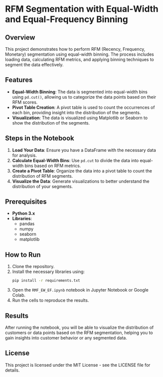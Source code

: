 # RFM Segmentation with Equal-Width and Equal-Frequency Binning

## Overview

This project demonstrates how to perform RFM (Recency, Frequency, Monetary) segmentation using equal-width binning. The process includes loading data, calculating RFM metrics, and applying binning techniques to segment the data effectively.

## Features

- **Equal-Width Binning**: The data is segmented into equal-width bins using `pd.cut()`, allowing us to categorize the data points based on their RFM scores.
- **Pivot Table Creation**: A pivot table is used to count the occurrences of each bin, providing insight into the distribution of the segments.
- **Visualization**: The data is visualized using Matplotlib or Seaborn to show the distribution of the segments.

## Steps in the Notebook

1. **Load Your Data**: Ensure you have a DataFrame with the necessary data for analysis.
2. **Calculate Equal-Width Bins**: Use `pd.cut` to divide the data into equal-width bins based on RFM metrics.
3. **Create a Pivot Table**: Organize the data into a pivot table to count the distribution of RFM segments.
4. **Visualize the Data**: Generate visualizations to better understand the distribution of your segments.

## Prerequisites

- **Python 3.x**
- **Libraries**: 
  - pandas
  - numpy
  - seaborn
  - matplotlib

## How to Run

1. Clone the repository.
2. Install the necessary libraries using:
   ```bash
   pip install -r requirements.txt
   ```
3. Open the `RMF_EW_EF.ipynb` notebook in Jupyter Notebook or Google Colab.
4. Run the cells to reproduce the results.

## Results

After running the notebook, you will be able to visualize the distribution of customers or data points based on the RFM segmentation, helping you to gain insights into customer behavior or any segmented data.

## License

This project is licensed under the MIT License - see the LICENSE file for details.
```
